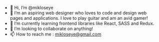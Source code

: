 - 👋 Hi, I’m @mikloseye
- 👀 I’m an aspiring web designer who loves to code and design web pages and applications. I love to play guitar and am an avid gamer! 
- 🌱 I’m currently learning frontend libraries like React, SASS and Redux.
- 💞️ I’m looking to collaborate on anything!
- 📫 How to reach me : mikloseye@gmail.com

<!---
mikloseye/mikloseye is a ✨ special ✨ repository because its `README.md` (this file) appears on your GitHub profile.
You can click the Preview link to take a look at your changes.
--->
